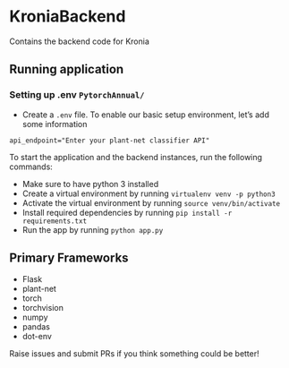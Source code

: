 # KroniaBackend

Contains the backend code for Kronia

## Running application

### Setting up .env ```PytorchAnnual/```

- Create a ```.env``` file.
To enable our basic setup environment, let’s add some information
```
api_endpoint="Enter your plant-net classifier API"
```

To start the application and the backend instances, run the following commands:

* Make sure to have python 3 installed
* Create a virtual environment by running ``` virtualenv venv -p python3 ```
* Activate the virtual environment by running ```source venv/bin/activate```
* Install required dependencies by running ```pip install -r requirements.txt```
* Run the app by running ```python app.py```




## Primary Frameworks

* Flask
* plant-net
* torch
* torchvision
* numpy
* pandas
* dot-env

Raise issues and submit PRs if you think something could be better!
